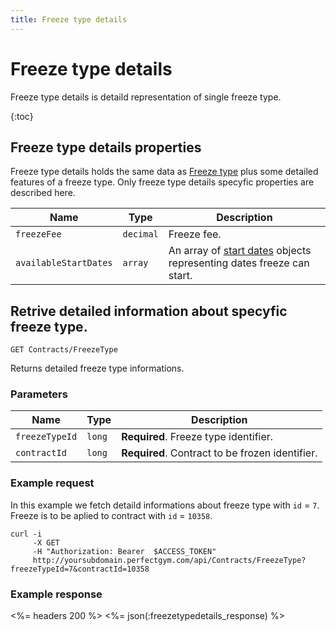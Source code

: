```yaml
---
title: Freeze type details
---
```


# Freeze type details

Freeze type details is detaild representation of single freeze type. 

{:toc}


## <a name="properties"></a>Freeze type details properties

Freeze type details holds the same data as [Freeze type][FreezeType] plus some detailed features of a freeze type.
Only freeze type details specyfic properties are described here.


Name    		    	| Type    			| Description
------------------------|-------------------|----------------------
`freezeFee`				|`decimal`			| Freeze fee.
`availableStartDates`	|`array`			| An array of [start dates][FreezeStartDate] objects representing dates freeze can start.



## Retrive detailed information about specyfic freeze type.

    GET Contracts/FreezeType

Returns detailed freeze type informations.


### Parameters

Name            | Type       | Description
----------------|------------|------------------------
`freezeTypeId`  |`long`      | **Required**. Freeze type identifier.
`contractId`    |`long`      | **Required**. Contract to be frozen identifier.



### Example request

In this example we fetch detaild informations about freeze type with `id` = `7`. Freeze is to be aplied to contract with `id` = `10358`.

``` command-line
curl -i 
     -X GET 
     -H "Authorization: Bearer  $ACCESS_TOKEN"  
     http://yoursubdomain.perfectgym.com/api/Contracts/FreezeType?freezeTypeId=7&contractId=10358    	
```


### Example response

<%= headers 200 %>
<%= json(:freezetypedetails_response) %>



[FreezeType]: /api/contracts/freezetypes#properties
[FreezeStartDate]: /appendix/datatypes/freezestartdate

